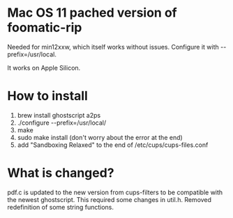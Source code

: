 # Mac OS 11 pached version of foomatic-rip

Needed for min12xxw, which itself works without issues. Configure it with --prefix=/usr/local.

It works on Apple Silicon.

# How to install

1. brew install ghostscript a2ps
2. ./configure --prefix=/usr/local/
3. make
4. sudo make install (don't worry about the error at the end)
5. add "Sandboxing Relaxed" to the end of /etc/cups/cups-files.conf

# What is changed?

pdf.c is updated to the new version from cups-filters to be compatible with the newest ghostscript. This required some changes in util.h. Removed redefinition of some string functions.
